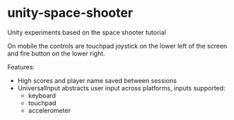 # unity-space-shooter
Unity experiments based on the space shooter tutorial

On mobile the controls are touchpad joystick on the lower left of the screen and fire button on the lower right.

Features:
* High scores and player name saved between sessions
* UniversalInput abstracts user input across platforms, inputs supported:
  * keyboard
  * touchpad
  * accelerometer